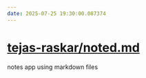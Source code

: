 ```yaml
---
date: 2025-07-25 19:30:00.087374
---
```


# [tejas-raskar/noted.md](https://github.com/tejas-raskar/noted.md)

notes app using markdown files